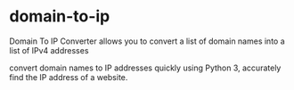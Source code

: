 # domain-to-ip
Domain To IP Converter allows you to convert a list of domain names into a list of IPv4 addresses

convert domain names to IP addresses quickly using Python 3, accurately find the IP address of a website.
